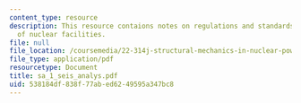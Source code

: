 ```yaml
---
content_type: resource
description: This resource contaions notes on regulations and standards for design
  of nuclear facilities.
file: null
file_location: /coursemedia/22-314j-structural-mechanics-in-nuclear-power-technology-fall-2006/538184df838f77abed6249595a347bc8_sa_1_seis_analys.pdf
file_type: application/pdf
resourcetype: Document
title: sa_1_seis_analys.pdf
uid: 538184df-838f-77ab-ed62-49595a347bc8
---
```

